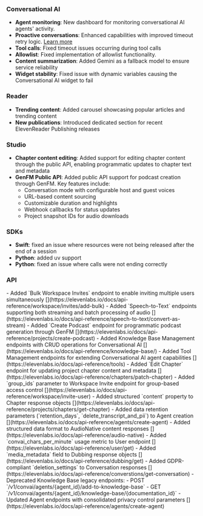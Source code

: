 ### Conversational AI

- **Agent monitoring**: New dashboard for monitoring conversational AI agents' activity.
- **Proactive conversations**: Enhanced capabilities with improved timeout retry logic. [Learn more](/docs/conversational-ai/customization/conversation-flow)
- **Tool calls**: Fixed timeout issues occurring during tool calls
- **Allowlist**: Fixed implementation of allowlist functionality.
- **Content summarization**: Added Gemini as a fallback model to ensure service reliability
- **Widget stability**: Fixed issue with dynamic variables causing the Conversational AI widget to fail

### Reader

- **Trending content**: Added carousel showcasing popular articles and trending content
- **New publications**: Introduced dedicated section for recent ElevenReader Publishing releases

### Studio

- **Chapter content editing**: Added support for editing chapter content through the public API, enabling programmatic updates to chapter text and metadata
- **GenFM Public API**: Added public API support for podcast creation through GenFM. Key features include:
  - Conversation mode with configurable host and guest voices
  - URL-based content sourcing
  - Customizable duration and highlights
  - Webhook callbacks for status updates
  - Project snapshot IDs for audio downloads

### SDKs

- **Swift**: fixed an issue where resources were not being released after the end of a session
- **Python**: added uv support
- **Python**: fixed an issue where calls were not ending correctly

### API

<Accordion title="View API changes">
- Added `Bulk Workspace Invites` endpoint to enable inviting multiple users simultaneously [](https://elevenlabs.io/docs/api-reference/workspace/invites/add-bulk)
- Added `Speech-to-Text` endpoints supporting both streaming and batch processing of audio [](https://elevenlabs.io/docs/api-reference/speech-to-text/convert-as-stream)
- Added `Create Podcast` endpoint for programmatic podcast generation through GenFM [](https://elevenlabs.io/docs/api-reference/projects/create-podcast)
- Added Knowledge Base Management endpoints with CRUD operations for Conversational AI [](https://elevenlabs.io/docs/api-reference/knowledge-base/)
- Added Tool Management endpoints for extending Conversational AI agent capabilities [](https://elevenlabs.io/docs/api-reference/tools)
- Added `Edit Chapter` endpoint for updating project chapter content and metadata [](https://elevenlabs.io/docs/api-reference/chapters/patch-chapter)
- Added `group_ids` parameter to Workspace Invite endpoint for group-based access control [](https://elevenlabs.io/docs/api-reference/workspace/invite-user)
- Added structured `content` property to Chapter response objects [](https://elevenlabs.io/docs/api-reference/projects/chapters/get-chapter)
- Added data retention parameters (`retention_days`, `delete_transcript_and_pii`) to Agent creation [](https://elevenlabs.io/docs/api-reference/agents/create-agent)
- Added structured data format to AudioNative content responses [](https://elevenlabs.io/docs/api-reference/audio-native)
- Added `convai_chars_per_minute` usage metric to User endpoint [](https://elevenlabs.io/docs/api-reference/user/get)
- Added `media_metadata` field to Dubbing response objects [](https://elevenlabs.io/docs/api-reference/dubbing/get)
- Added GDPR-compliant `deletion_settings` to Conversation responses [](https://elevenlabs.io/docs/api-reference/converstions/get-conversation)
- Deprecated Knowledge Base legacy endpoints:
  - POST `/v1/convai/agents/{agent_id}/add-to-knowledge-base`
  - GET `/v1/convai/agents/{agent_id}/knowledge-base/{documentation_id}`
- Updated Agent endpoints with consolidated privacy control parameters [](https://elevenlabs.io/docs/api-reference/agents/create-agent)
</Accordion>

</Accordion>

